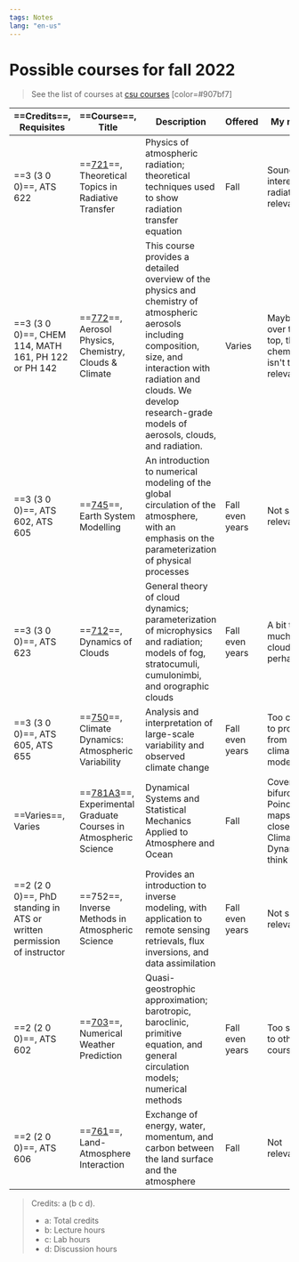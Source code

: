 ```yaml
---
tags: Notes
lang: "en-us"
---
```


# Possible courses for fall 2022

> See the list of courses at [csu courses] [color=#907bf7]

| ==Credits==, Requisites                                                | ==Course==, Title                                                 | Description                                                                                                                                                                                                                                | Offered         | My notes                                                                |
| ---------------------------------------------------------------------- | ----------------------------------------------------------------- | ------------------------------------------------------------------------------------------------------------------------------------------------------------------------------------------------------------------------------------------ | --------------- | ----------------------------------------------------------------------- |
| ==3 (3 0 0)==, ATS 622                                                 | ==[721]==, Theoretical Topics in Radiative Transfer               | Physics of atmospheric radiation; theoretical techniques used to show radiation transfer equation                                                                                                                                          | Fall            | Sounds interesting, radiation is relevant                               |
| ==3 (3 0 0)==, CHEM 114, MATH 161, PH 122 or PH 142                    | ==[772]==, Aerosol Physics, Chemistry, Clouds & Climate           | This course provides a detailed overview of the physics and chemistry of atmospheric aerosols including composition, size, and interaction with radiation and clouds. We develop research-grade models of aerosols, clouds, and radiation. | Varies          | Maybe over the top, the chemistry isn't that relevant                   |
| ==3 (3 0 0)==, ATS 602, ATS 605                                        | ==[745]==, Earth System Modelling                                 | An introduction to numerical modeling of the global circulation of the atmosphere, with an emphasis on the parameterization of physical processes                                                                                          | Fall even years | Not so relevant                                                         |
| ==3 (3 0 0)==, ATS 623                                                 | ==[712]==, Dynamics of Clouds                                     | General theory of cloud dynamics; parameterization of microphysics and radiation; models of fog, stratocumuli, cumulonimbi, and orographic clouds                                                                                          | Fall even years | A bit too much cloud perhaps                                            |
| ==3 (3 0 0)==, ATS 605, ATS 655                                        | ==[750]==, Climate Dynamics: Atmospheric Variability              | Analysis and interpretation of large-scale variability and observed climate change                                                                                                                                                         | Fall even years | Too close to project from climate modelling?                            |
| ==Varies==, Varies                                                     | ==[781A3]==, Experimental Graduate Courses in Atmospheric Science | Dynamical Systems and Statistical Mechanics Applied to Atmosphere and Ocean                                                                                                                                                                | Fall            | Cover bifurcation, Poincare maps; too close to Climate Dynamics I think |
| ==2 (2 0 0)==, PhD standing in ATS or written permission of instructor | ==752==, Inverse Methods in Atmospheric Science                   | Provides an introduction to inverse modeling, with application to remote sensing retrievals, flux inversions, and data assimilation                                                                                                        | Fall even years | Not so relevant?                                                        |
| ==2 (2 0 0)==, ATS 602                                                 | ==[703]==, Numerical Weather Prediction                           | Quasi-geostrophic approximation; barotropic, baroclinic, primitive equation, and general circulation models; numerical methods                                                                                                             | Fall even years | Too similar to other courses                                            |
| ==2 (2 0 0)==, ATS 606                                                 | ==[761]==, Land-Atmosphere Interaction                            | Exchange of energy, water, momentum, and carbon between the land surface and the atmosphere                                                                                                                                                | Fall            | Not relevant                                                            |

> Credits: a (b c d).
>
> - a: Total credits
> - b: Lecture hours
> - c: Lab hours
> - d: Discussion hours

[csu courses]: https://www.atmos.colostate.edu/gradprog/courses.php
[703]: https://www.atmos.colostate.edu/gradprog/syllabi/at703_outline_f12.pdf
[712]: https://www.atmos.colostate.edu/gradprog/syllabi/ATS712_Syllabus_FA18.pdf
[721]: https://www.atmos.colostate.edu/gradprog/syllabi/ATS721_Syllabus_FA18.pdf
[745]: https://www.atmos.colostate.edu/gradprog/syllabi/ATS745_Randall_Syllabus_FA22.pdf
[750]: https://www.atmos.colostate.edu/gradprog/syllabi/AT750syllabus_fa12.pdf
[761]: https://www.atmos.colostate.edu/gradprog/syllabi/ATS761_Syllabus_FA18.pdf
[772]: https://www.atmos.colostate.edu/gradprog/syllabi/ATS772_Syllabus_Pierce_SP22.pdf
[781a3]: https://www.atmos.colostate.edu/gradprog/syllabi/ATS781A3_Syllabus_FA22.pdf
